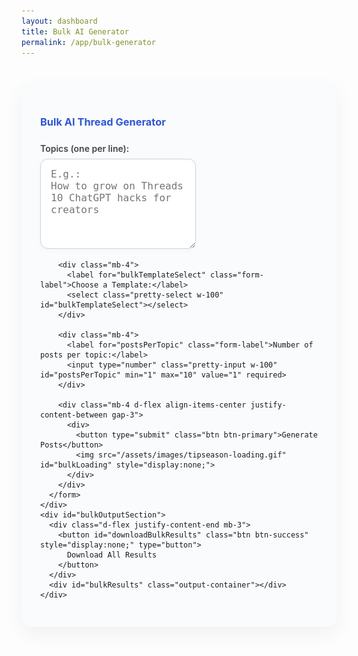 ```yaml
---
layout: dashboard
title: Bulk AI Generator
permalink: /app/bulk-generator
---
```


<style>
  .bulk-generator-wrapper {
    max-width: 900px;
    margin: 40px auto;
    padding: 30px;
    border-radius: 16px;
    background: #f9fbfd;
    box-shadow: 0 12px 32px rgba(0, 0, 0, 0.05);
  }

  .bulk-generator-wrapper h3 {
    font-weight: 700;
    color: #3056d3;
    margin-bottom: 24px;
  }

  .pretty-input,
  .pretty-select {
    border-radius: 12px;
    border: 1px solid #ced4da;
    padding: 14px 16px;
    font-size: 1rem;
    background: #fff;
    box-shadow: 0 2px 10px rgba(0, 0, 0, 0.03);
    transition: border-color 0.3s, box-shadow 0.3s;
  }

  .pretty-input:focus,
  .pretty-select:focus {
    outline: none;
    border-color: #3056d3;
    box-shadow: 0 0 0 3px rgba(48, 86, 211, 0.1);
  }

  #bulkLoading {
    width: 30px;
    vertical-align: middle;
  }

  .output-container {
    margin-top: 40px;
  }

  /* Beautified Output Block */
  .output-block {
    background: linear-gradient(120deg, #f5faff 60%, #eaf3ff 100%);
    border-radius: 12px;
    border-left: 4px solid #3056d3;
    margin-bottom: 20px;
    box-shadow: 0 2px 8px rgba(48, 86, 211, 0.06), 0 1px 3px rgba(0,0,0,0.03);
    overflow: hidden;
    transition: box-shadow 0.2s, border-color 0.2s;
  }
  .output-block .output-header {
    cursor: pointer;
    padding: 16px 20px;
    display: flex;
    align-items: center;
    justify-content: space-between;
    background: linear-gradient(90deg, #e0ebfa 80%, #f5faff 100%);
    border-bottom: 1px solid #d1e3fa;
    font-weight: 600;
    font-size: 1.05rem;
    color: #234;
    user-select: none;
    min-height: 44px;
    letter-spacing: 0.01em;
    transition: background 0.2s;
  }
  .output-block .output-header .toggle-icon {
    font-size: 1.2rem;
    color: #3056d3;
    margin-left: 12px;
    transition: transform 0.2s, color 0.2s;
  }
  .output-block.collapsed .output-header .toggle-icon {
    transform: rotate(-90deg);
    color: #bbb;
  }
  .output-block .output-content {
    padding: 16px 20px;
    background: #fafdff;
    display: block;
    animation: fadeIn 0.2s;
    font-size: 1.01rem;
    line-height: 1.6;
    color: #2a2a2a;
    border-radius: 0 0 12px 12px;
  }
  .output-block.collapsed .output-content {
    display: none;
  }
  .output-block .output-header span:first-child {
    flex: 1;
    white-space: pre-line;
    font-size: 1.01rem;
    color: #234;
  }
  .output-block .output-header:hover,
  .output-block .output-header:focus {
    background: linear-gradient(90deg, #dbe8fa 80%, #f5faff 100%);
    outline: none;
  }
  .output-block .output-header:active {
    background: #e0ebfa;
  }
  .output-block .output-content pre {
    background: transparent;
    border: none;
    padding: 0;
    margin: 0;
    font-size: 1.01rem;
    color: #2a2a2a;
    white-space: pre-wrap;
    word-break: break-word;
    font-family: 'Inter', 'Segoe UI', Arial, sans-serif;
  }
  @keyframes fadeIn {
    from { opacity: 0; }
    to { opacity: 1; }
  }

  .form-label {
    font-weight: 600;
    color: #444;
    margin-bottom: 8px;
    display: block;
  }
</style>

<div class="container">
  <div class="bulk-generator-wrapper">
    <h3>Bulk AI Thread Generator</h3>
    <div id="bulkInputSection">
      <form id="bulkForm">
        <div class="mb-4">
          <label for="bulkTopics" class="form-label">Topics (one per line):</label>
          <textarea class="pretty-input w-100" id="bulkTopics" rows="6" placeholder="E.g.:
How to grow on Threads
10 ChatGPT hacks for creators" required></textarea>
        </div>

        <div class="mb-4">
          <label for="bulkTemplateSelect" class="form-label">Choose a Template:</label>
          <select class="pretty-select w-100" id="bulkTemplateSelect"></select>
        </div>

        <div class="mb-4">
          <label for="postsPerTopic" class="form-label">Number of posts per topic:</label>
          <input type="number" class="pretty-input w-100" id="postsPerTopic" min="1" max="10" value="1" required>
        </div>

        <div class="mb-4 d-flex align-items-center justify-content-between gap-3">
          <div>
            <button type="submit" class="btn btn-primary">Generate Posts</button>
            <img src="/assets/images/tipseason-loading.gif" id="bulkLoading" style="display:none;">
          </div>
        </div>
      </form>
    </div>
    <div id="bulkOutputSection">
      <div class="d-flex justify-content-end mb-3">
        <button id="downloadBulkResults" class="btn btn-success" style="display:none;" type="button">
          Download All Results
        </button>
      </div>
      <div id="bulkResults" class="output-container"></div>
    </div>

  </div>
</div>

<script>
  const threadTemplates = [
    {
      title: "AI Thread Generator",
      description: "Template to create viral long form thread",
      example: `20 year old kids are making $5,000/month with these 3 hacks.

They are like money printing machines.

3 most underrated niches that can print money in 2024 ⬇️

( 3rd one is my favorite )
---

1. Micro-Niche Blogging with Affiliate Marketing:

Create a blog that focuses on a highly specific niche.
Instead of general topics like "fitness," go for "fitness for new mothers" or "fitness for seniors with arthritis."

Why It Works:

Smaller niches have less competition, making it easier to rank in search engines. This targeted audience is more likely to trust your recommendations and convert through affiliate links.

Lets looks at how ⬇
---
Steps:

Choose a micro-niche with a passionate audience.

Create high-quality, valuable content regularly.

Use SEO strategies to drive organic traffic.

Monetize through affiliate marketing by recommending relevant products.

But there is one more interesting one ⬇
---
2. Print-on-Demand (POD) Services:
Design and sell custom merchandise like T-shirts, mugs, or phone cases using print-on-demand platforms such as Printful, Teespring, or Redbubble.

Why It Works:

There's no need for upfront inventory investment, and the platforms handle
printing, shipping, and customer service.

But how to achieve this ?

---
Steps:

Create unique, appealing designs or hire a designer.
Upload your designs to a POD platform and choose products.
Promote your products via social media, email marketing, or a dedicated website.
Earn a profit from each sale without worrying about inventory management.
There is one last thing ⬇
---

What’s next ?

We will dive into 5 more high conversion niches in the next post.

To make sure you don't miss

1. Follow me to get guidance to earn your first dollar online
2. Like / Retweet to add value to your followers.`,
      instructions: "Content should be actionable and match tone. Strong hook. No AI buzzwords like unleash, unlock, etc. No emojis. Respect count if mentioned.",
      template: `20 year old kids are making $5,000/month with these 3 hacks.

They are like money printing machines.

3 most underrated niches that can print money in 2024 ⬇️

( 3rd one is my favorite )
---

1. Micro-Niche Blogging with Affiliate Marketing:

Create a blog that focuses on a highly specific niche.
Instead of general topics like "fitness," go for "fitness for new mothers" or "fitness for seniors with arthritis."

Why It Works:

Smaller niches have less competition, making it easier to rank in search engines. This targeted audience is more likely to trust your recommendations and convert through affiliate links.

Lets looks at how ⬇
---
Steps:

Choose a micro-niche with a passionate audience.

Create high-quality, valuable content regularly.

Use SEO strategies to drive organic traffic.

Monetize through affiliate marketing by recommending relevant products.

But there is one more interesting one ⬇
---
2. Print-on-Demand (POD) Services:
Design and sell custom merchandise like T-shirts, mugs, or phone cases using print-on-demand platforms such as Printful, Teespring, or Redbubble.

Why It Works:

There's no need for upfront inventory investment, and the platforms handle
printing, shipping, and customer service.

But how to achieve this ?

---
Steps:

Create unique, appealing designs or hire a designer.
Upload your designs to a POD platform and choose products.
Promote your products via social media, email marketing, or a dedicated website.
Earn a profit from each sale without worrying about inventory management.
There is one last thing ⬇
---

What’s next ?

We will dive into 5 more high conversion niches in the next post.

To make sure you don't miss

1. Follow me to get guidance to earn your first dollar online
2. Like / Retweet to add value to your followers.`
    },
    {
      title: "ChatGPT Prompt Generator Thread",
      description: "List of powerful ChatGPT prompts",
      example: `YOU have a DIGITAL PRODUCT to sell ! 💪
But you don't know how to make SALES from it 😭
8 ChatGPT / Gemini prompts for 10X digital product sales!
(Save them to sell your stuff ) ⏬
#ThriendlyThread
--- 

1. "Captivating Social Media Ad Copy"

Create scroll-stopping ad copy for [product_name] to be used on [social_media_platform]. Begin with a powerful headline that addresses [main_pain_point] of [target_audience]. Use concise, benefit-driven body text with emojis for visual break. Include a clear value proposition, social proof, and a strong call-to-action. End with an urgency-inducing offer to drive immediate clicks.

⏬

--- 

2. "High-Converting Product Demo Script"
Write a script for a 5-minute product demo of {product_name}, showcasing its {top_feature} to {ideal_customer}. Start with a hook that addresses their main pain point. Walk through the key features, emphasizing benefits at each step. Include 2-3 practical use cases. End with a special offer for demo viewers and a clear next step to purchase.

⏬

--- 

...


8. "Engaging Webinar Pitch Outline"
Develop an outline for a 45-minute webinar to sell {product_name} to {target_audience}. Structure it with: 5 min introduction, 15 min valuable content addressing {main_problem}, 15 min showcasing how {product_name} solves it, 10 min for customer success stories and product demo. Conclude with a compelling 10-minute pitch including a time-sensitive offer and bonus for webinar attendees.

⏬

---
If you are interested to make money online.
1. Follow me
2. Repost / Like this thread.
Most importantly leave a comment of interest to be the first one to be notified.`,
      instructions: "Each post is a master prompt. Avoid general advice. Keep clear structure. Show how to use it.",
      template: `YOU have a DIGITAL PRODUCT to sell ! 💪
But you don't know how to make SALES from it 😭
8 ChatGPT / Gemini prompts for 10X digital product sales!
(Save them to sell your stuff ) ⏬
#ThriendlyThread
--- 

1. "Captivating Social Media Ad Copy"

Create scroll-stopping ad copy for [product_name] to be used on [social_media_platform]. Begin with a powerful headline that addresses [main_pain_point] of [target_audience]. Use concise, benefit-driven body text with emojis for visual break. Include a clear value proposition, social proof, and a strong call-to-action. End with an urgency-inducing offer to drive immediate clicks.

⏬

--- 

2. "High-Converting Product Demo Script"
Write a script for a 5-minute product demo of {product_name}, showcasing its {top_feature} to {ideal_customer}. Start with a hook that addresses their main pain point. Walk through the key features, emphasizing benefits at each step. Include 2-3 practical use cases. End with a special offer for demo viewers and a clear next step to purchase.

⏬

--- 

...


8. "Engaging Webinar Pitch Outline"
Develop an outline for a 45-minute webinar to sell {product_name} to {target_audience}. Structure it with: 5 min introduction, 15 min valuable content addressing {main_problem}, 15 min showcasing how {product_name} solves it, 10 min for customer success stories and product demo. Conclude with a compelling 10-minute pitch including a time-sensitive offer and bonus for webinar attendees.

⏬

---
If you are interested to make money online.
1. Follow me
2. Repost / Like this thread.
Most importantly leave a comment of interest to be the first one to be notified.
`
    }
  ];

  function populateTemplateDropdown() {
    const select = document.getElementById('bulkTemplateSelect');
    threadTemplates.forEach((t, i) => {
      const option = document.createElement('option');
      option.value = i;
      option.textContent = t.title;
      select.appendChild(option);
    });
  }

  function parseResponse(data) {
    if (data?.candidates?.[0]?.content?.parts?.[0]?.text) {
      return data.candidates[0].content.parts[0].text
        .replace("```html", "")
        .replace("```", "")
        .replaceAll("*", "");
    }
    if (typeof data === 'string' && data.includes("Insufficient Credits")) {
      return data;
    }
    return "Invalid response. Please try again.";
  }

  function getAllResultsText() {
    let text = '';
    $('#bulkResults .output-block').each(function () {
      const topic = $(this).find('h5').text();
      const content = $(this).find('pre').text();
      text += `${topic}\n${content}\n\n----------------------\n\n`;
    });
    return text.trim();
  }

  function downloadResultsAsTxt() {
    const text = getAllResultsText();
    const blob = new Blob([text], { type: 'text/plain' });
    const url = URL.createObjectURL(blob);

    const a = document.createElement('a');
    a.href = url;
    a.download = 'bulk-ai-results.txt';
    document.body.appendChild(a);
    a.click();
    document.body.removeChild(a);
    URL.revokeObjectURL(url);
  }

  function showDownloadButtonIfResults() {
    if ($('#bulkResults .output-block').length > 0) {
      $('#downloadBulkResults').show();
    } else {
      $('#downloadBulkResults').hide();
    }
  }

  function createOutputBlock(topic, content, postNum, postsPerTopic) {
    const header = `🧠 Topic: ${topic}${postsPerTopic > 1 ? ` (Post ${postNum})` : ''}`;
    // Use a unique id for aria-controls
    const blockId = `output-block-${Math.random().toString(36).substr(2, 9)}`;
    return `
    <div class="output-block" id="${blockId}">
      <div class="output-header" tabindex="0" aria-expanded="true" aria-controls="${blockId}-content">
        <span>${header}</span>
        <span class="toggle-icon">&#9660;</span>
      </div>
      <div class="output-content" id="${blockId}-content">
        <pre>${content}</pre>

      </div>
    </div>

`;
  }

  $(document).ready(function () {
    populateTemplateDropdown();

    $('#bulkForm').on('submit', function (e) {
      e.preventDefault();

      const topics = $('#bulkTopics').val().trim().split('\n').filter(Boolean);
      const selectedTemplate = threadTemplates[$('#bulkTemplateSelect').val()];
      const userId = localStorage.getItem('userId') || '';
      const postsPerTopic = parseInt($('#postsPerTopic').val(), 10) || 1;

      $('#bulkLoading').show();
      $('#bulkResults').html('');
      $('#downloadBulkResults').hide();
      let completed = 0;
      let totalRequests = topics.length * postsPerTopic;

      topics.forEach((topic) => {
        for (let i = 0; i < postsPerTopic; i++) {
          const apiParams = {
            topic: topic,
            template: selectedTemplate.template,
            example: selectedTemplate.example,
            instructions: selectedTemplate.instructions,
            userId: userId
          };

          $.ajax({
            url: 'https://ai.thriendly.com/post-generator',
            method: 'GET',
            data: apiParams,
            success: function (response) {
              const generated = parseResponse(response);
              $('#bulkResults').append(
                createOutputBlock(topic, generated, i + 1, postsPerTopic)
              );
              completed++;
              if (completed === totalRequests) {
                $('#bulkLoading').hide();
                showDownloadButtonIfResults();
              }
            },
            error: function () {
              $('#bulkResults').append(
                createOutputBlock(
                  topic,
                  `<span class="text-danger">❌ Error generating post for: "${topic}"${postsPerTopic > 1 ? ` (Post ${i + 1})` : ''}</span>`,
                  i + 1,
                  postsPerTopic
                )
              );
              completed++;
              if (completed === totalRequests) {
                $('#bulkLoading').hide();
                showDownloadButtonIfResults();
              }
            }
          });
        }
      });

    });

    // Expand/collapse logic
    $(document).on('click keypress', '.output-header', function (e) {
      if (e.type === 'click' || (e.type === 'keypress' && (e.which === 13 || e.which === 32))) {
        const $block = $(this).closest('.output-block');
        const expanded = $(this).attr('aria-expanded') === 'true';
        $(this).attr('aria-expanded', !expanded);
        $block.toggleClass('collapsed');
      }
    });

    $('#downloadBulkResults').on('click', function (e) {
      e.preventDefault();
      downloadResultsAsTxt();
    });
  });
</script>